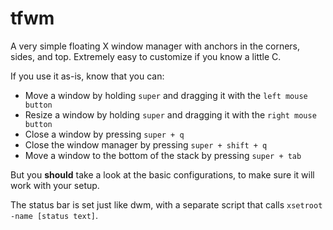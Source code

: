 # tfwm
A very simple floating X window manager with anchors in the corners, sides, and top.
Extremely easy to customize if you know a little C.

If you use it as-is, know that you can:
* Move a window by holding `super` and dragging it with the `left mouse button`
* Resize a window by holding `super` and dragging it with the `right mouse button`
* Close a window by pressing `super + q`
* Close the window manager by pressing `super + shift + q`
* Move a window to the bottom of the stack by pressing `super + tab`

But you **should** take a look at the basic configurations, to make sure it will work with your setup.

The status bar is set just like dwm, with a separate script that calls `xsetroot -name [status text]`.
